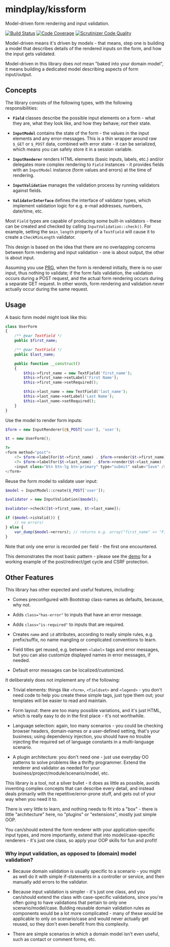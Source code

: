 mindplay/kissform
=================

Model-driven form rendering and input validation.

[![Build Status](https://travis-ci.org/mindplay-dk/kissform.svg?branch=master)](https://travis-ci.org/mindplay-dk/kissform)
[![Code Coverage](https://scrutinizer-ci.com/g/mindplay-dk/kissform/badges/coverage.png?b=master)](https://scrutinizer-ci.com/g/mindplay-dk/kissform/?branch=master)
[![Scrutinizer Code Quality](https://scrutinizer-ci.com/g/mindplay-dk/kissform/badges/quality-score.png?b=master)](https://scrutinizer-ci.com/g/mindplay-dk/kissform/?branch=master)

Model-driven means it's driven by models - that means, step one is building
a model that describes details of the rendered inputs on the form, and how
the input gets validated.

Model-driven in this library does *not* mean "baked into your domain model",
it means building a dedicated model describing aspects of form input/output.


## Concepts

The library consists of the following types, with the following responsibilities:

  * **`Field`** classes describe the possible input elements on a form - what
    they are, what they look like, and how they behave; *not* their state.

  * **`InputModel`** contains the state of the form - the values in the input
    elements and any error-messages. This is a thin wrapper around raw `$_GET`
    or `$_POST` data, combined with error state - it can be serialized, which
    means you can safely store it in a session variable.

  * **`InputRenderer`** renders HTML elements (basic inputs, labels, etc.) and/or
    delegates more complex rendering to `Field` instances - it provides fields with
    an `InputModel` instance (form values and errors) at the time of rendering.

  * **`InputValidation`** manages the validation process by running validators against
    fields.

  * **`ValidatorInterface`** defines the interface of validator types, which implement
    validation logic for e.g. e-mail addresses, numbers, date/time, etc.

Most `Field` types are capable of producing some built-in validators - these can be created and
checked by calling `InputValidation::check()`. For example, setting the `$min_length` property of
a `TextField` will cause it to create a `CheckMinLength` validator.

This design is based on the idea that there are no overlapping concerns between
form rendering and input validation - one is about output, the other is about input.

Assuming you use [PRG](http://en.wikipedia.org/wiki/Post/Redirect/Get),
when the form is rendered initially, there is no user input, thus nothing to validate;
if the form fails validation, the validation occurs during a POST request, and the
actual form rendering occurs during a separate GET request. In other words, form
rendering and validation never actually occur during the same request.


## Usage

A basic form model might look like this:

```PHP
class UserForm
{
    /** @var TextField */
    public $first_name;

    /** @var TextField */
    public $last_name;

    public function __construct()
    {
        $this->first_name = new TextField('first_name');
        $this->first_name->setLabel('First Name');
        $this->first_name->setRequired();

        $this->last_name = new TextField('last_name');
        $this->last_name->setLabel('Last Name');
        $this->last_name->setRequired();
    }
}
```

Use the model to render form inputs:

```PHP
$form = new InputRenderer(@$_POST['user'], 'user');

$t = new UserForm();

?>
<form method="post">
    <?= $form->labelFor($t->first_name) . $form->render($t->first_name) . '<br/>' ?>
    <?= $form->labelFor($t->last_name) . $form->render($t->last_name) . '<br/>' ?>
    <input class="btn btn-lg btn-primary" type="submit" value="Save" />
</form>
```

Reuse the form model to validate user input:

```PHP
$model = InputModel::create($_POST['user']);

$validator = new InputValidation($model);

$validator->check([$t->first_name, $t->last_name]);

if ($model->isValid()) {
    // no errors!
} else {
    var_dump($model->errors); // returns e.g. array("first_name" => "First Name is required")
}
```

Note that only one error is recorded per field - the first one encountered.

This demonstrates the most basic pattern - please see the [demo](examples/demo.php) for a working
example of the post/redirect/get cycle and CSRF protection.


## Other Features

This library has other expected and useful features, including:

 * Comes preconfigured with Bootstrap class-names as defaults, because, why not.

 * Adds `class="has-error"` to inputs that have an error message.

 * Adds `class="is-required"` to inputs that are required.

 * Creates `name` and `id` attributes, according to really simple rules, e.g.
   prefix/suffix, no name mangling or complicated conventions to learn.

 * Field titles get reused, e.g. between `<label>` tags and error messages, but
   you can also customize displayed names in error messages, if needed.

 * Default error messages can be localized/customized.

It deliberately does not implement any of the following:

 * Trivial elements: things like `<form>`, `<fieldset>` and `<legend>` - you don't
   need code to help you create these simple tags, just type them out; your templates
   will be easier to read and maintain.

 * Form layout: there are too many possible variations, and it's just HTML, which
   is really easy to do in the first place - it's not worthwhile.

 * Language selection: again, too many scenarios - you could be checking browser
   headers, domain-names or a user-defined setting, that's your business; using
   dependency injection, you should have no trouble injecting the required set
   of language constants in a multi-language scenario.

 * A plugin architecture: you don't need one - just use everyday OO patterns to
   solve problems like a thrifty programmer. Extend the renderer and validator
   as needed for your business/project/module/scenario/model, etc.

This library is a tool, not a silver bullet - it does as little as possible, avoids
inventing complex concepts that can describe every detail, and instead deals primarily
with the repetitive/error-prone stuff, and gets out of your way when you need it to.

There is very little to learn, and nothing needs to fit into a "box" - there
is little "architecture" here, no "plugins" or "extensions", mostly just simple OOP.

You can/should extend the form renderer with your application-specific input
types, and more importantly, extend that into model/case-specific renderers -
it's just one class, so apply your OOP skills for fun and profit!

### Why input validation, as opposed to (domain) model validation?

 * Because domain validation is usually specific to a scenario - you might as
   well do it with simple if-statements in a controller or service, and then
   manually add errors to the validator.

 * Because input validation is simpler - it's just one class, and you can/should
   extend the class with case-specific validations, since you're often going to
   have validations that pertain to only one scenario/model/case. Bulding reusable
   domain validation rules as components would be a lot more complicated - many
   of these would be applicable to only on scenario/case and would never actually
   get reused, so they don't even benefit from this complexity.

 * There are simple scenarios in which a domain model isn't even useful, such
   as contact or comment forms, etc.
